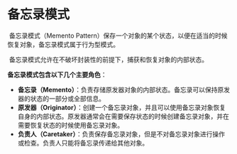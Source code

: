 # 备忘录模式

​	备忘录模式（Memento Pattern）保存一个对象的某个状态，以便在适当的时候恢复对象，备忘录模式属于行为型模式。

​	备忘录模式允许在不破坏封装性的前提下，捕获和恢复对象的内部状态。

**备忘录模式包含以下几个主要角色**：

- **备忘录（Memento）**：负责存储原发器对象的内部状态。备忘录可以保持原发器的状态的一部分或全部信息。
- **原发器（Originator）**：创建一个备忘录对象，并且可以使用备忘录对象恢复自身的内部状态。原发器通常会在需要保存状态的时候创建备忘录对象，并在需要恢复状态的时候使用备忘录对象。
- **负责人（Caretaker）**：负责保存备忘录对象，但是不对备忘录对象进行操作或检查。负责人只能将备忘录传递给其他对象。